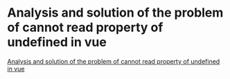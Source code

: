# Analysis and solution of the problem of cannot read property of undefined in vue
[Analysis and solution of the problem of cannot read property of undefined in vue](https://aiwithcloud.com/2022/09/19/analysis_and_solution_of_the_problem_of_cannot_read_property_of_undefined_in_vue/)